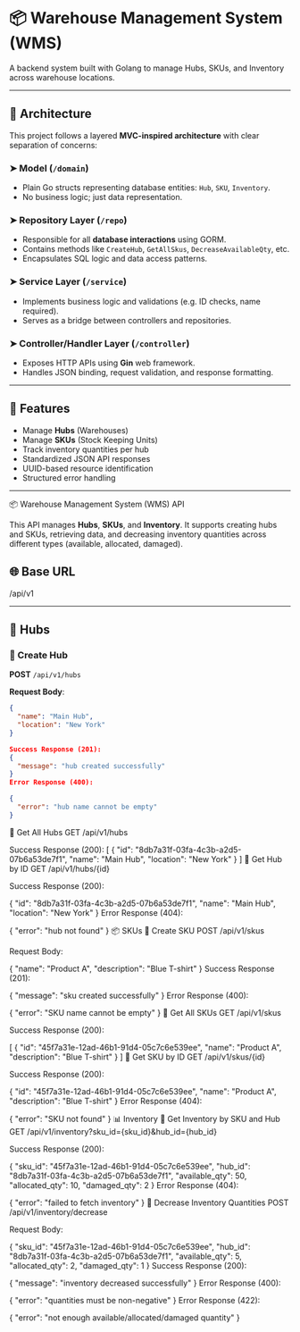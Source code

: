 # 📦 Warehouse Management System (WMS)

A backend system built with Golang to manage Hubs, SKUs, and Inventory across warehouse locations.

---

## 🧱 Architecture

This project follows a layered **MVC-inspired architecture** with clear separation of concerns:

### ➤ Model (`/domain`)
- Plain Go structs representing database entities: `Hub`, `SKU`, `Inventory`.
- No business logic; just data representation.

### ➤ Repository Layer (`/repo`)
- Responsible for all **database interactions** using GORM.
- Contains methods like `CreateHub`, `GetAllSkus`, `DecreaseAvailableQty`, etc.
- Encapsulates SQL logic and data access patterns.

### ➤ Service Layer (`/service`)
- Implements business logic and validations (e.g. ID checks, name required).
- Serves as a bridge between controllers and repositories.

### ➤ Controller/Handler Layer (`/controller`)
- Exposes HTTP APIs using **Gin** web framework.
- Handles JSON binding, request validation, and response formatting.

---

## 🚀 Features

- Manage **Hubs** (Warehouses)
- Manage **SKUs** (Stock Keeping Units)
- Track inventory quantities per hub
- Standardized JSON API responses
- UUID-based resource identification
- Structured error handling

---

📦 Warehouse Management System (WMS) API

This API manages **Hubs**, **SKUs**, and **Inventory**. It supports creating hubs and SKUs, retrieving data, and decreasing inventory quantities across different types (available, allocated, damaged).

## 🌐 Base URL

/api/v1

---

## 🏬 Hubs

### 🔹 Create Hub

**POST** `/api/v1/hubs`

**Request Body**:
```json
{
  "name": "Main Hub",
  "location": "New York"
}

Success Response (201):
{
  "message": "hub created successfully"
}
Error Response (400):

{
  "error": "hub name cannot be empty"
}
```
🔹 Get All Hubs
GET /api/v1/hubs

Success Response (200):
[
  {
    "id": "8db7a31f-03fa-4c3b-a2d5-07b6a53de7f1",
    "name": "Main Hub",
    "location": "New York"
  }
]
🔹 Get Hub by ID
GET /api/v1/hubs/{id}

Success Response (200):

{
  "id": "8db7a31f-03fa-4c3b-a2d5-07b6a53de7f1",
  "name": "Main Hub",
  "location": "New York"
}
Error Response (404):

{
  "error": "hub not found"
}
📦 SKUs
🔹 Create SKU
POST /api/v1/skus

Request Body:

{
  "name": "Product A",
  "description": "Blue T-shirt"
}
Success Response (201):

{
  "message": "sku created successfully"
}
Error Response (400):

{
  "error": "SKU name cannot be empty"
}
🔹 Get All SKUs
GET /api/v1/skus

Success Response (200):

[
  {
    "id": "45f7a31e-12ad-46b1-91d4-05c7c6e539ee",
    "name": "Product A",
    "description": "Blue T-shirt"
  }
]
🔹 Get SKU by ID
GET /api/v1/skus/{id}

Success Response (200):

{
  "id": "45f7a31e-12ad-46b1-91d4-05c7c6e539ee",
  "name": "Product A",
  "description": "Blue T-shirt"
}
Error Response (404):

{
  "error": "SKU not found"
}
📊 Inventory
🔹 Get Inventory by SKU and Hub
GET /api/v1/inventory?sku_id={sku_id}&hub_id={hub_id}

Success Response (200):

{
  "sku_id": "45f7a31e-12ad-46b1-91d4-05c7c6e539ee",
  "hub_id": "8db7a31f-03fa-4c3b-a2d5-07b6a53de7f1",
  "available_qty": 50,
  "allocated_qty": 10,
  "damaged_qty": 2
}
Error Response (404):

{
  "error": "failed to fetch inventory"
}
🔹 Decrease Inventory Quantities
POST /api/v1/inventory/decrease

Request Body:

{
  "sku_id": "45f7a31e-12ad-46b1-91d4-05c7c6e539ee",
  "hub_id": "8db7a31f-03fa-4c3b-a2d5-07b6a53de7f1",
  "available_qty": 5,
  "allocated_qty": 2,
  "damaged_qty": 1
}
Success Response (200):

{
  "message": "inventory decreased successfully"
}
Error Response (400):

{
  "error": "quantities must be non-negative"
}
Error Response (422):

{
  "error": "not enough available/allocated/damaged quantity"
}

```
